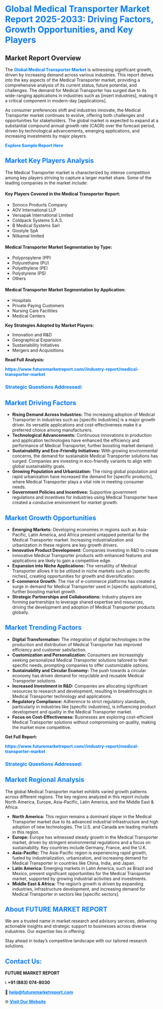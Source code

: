 <h1 style="color: #007BFF;">Global Medical Transporter Market Report 2025-2033: Driving Factors, Growth Opportunities, and Key Players</h1>

<section id="overview">
<h2>Market Report Overview</h2>
<p>The <a href="https://www.futuremarketreport.com//industry-report/medical-transporter-market" style="color: #007BFF; text-decoration: none;"><strong>Global Medical Transporter Market</strong></a> is witnessing significant growth, driven by increasing demand across various industries. This report delves into the key aspects of the Medical Transporter market, providing a comprehensive analysis of its current status, future potential, and challenges. The demand for Medical Transporter has surged due to its wide-ranging applications in industries such as [insert industries], making it a critical component in modern-day [applications].</p>
<p>As consumer preferences shift and industries innovate, the Medical Transporter market continues to evolve, offering both challenges and opportunities for stakeholders. The global market is expected to expand at a substantial compound annual growth rate (CAGR) over the forecast period, driven by technological advancements, emerging applications, and increasing investments by major players.</p>
</section>

<section id="overview">
<p><a href="https://www.futuremarketreport.com//request-sample/reportId=78559" style="color: #007BFF; text-decoration: none;"><strong>Explore Sample Report Here</strong></a></p>
</section>

<section id="key-players">
<h2 style="color: #007BFF;">Market Key Players Analysis</h2>
<p>The Medical Transporter market is characterized by intense competition among key players striving to capture a larger market share. Some of the leading companies in the market include:</p>
<h4>Key Players Covered in the Medical Transporter Report:</h4>
<ul><li>Sonoco Products Company</li><li>AOV International LLP</li><li>Versapak International Limited</li><li>Coldpack Systems S.A.S.</li><li>B Medical Systems Sarl</li><li>Giostyle SpA</li><li>Nilkamal limited</li></ul>
<h4>Medical Transporter Market Segmentation by Type:</h4>
<ul><li>Polypropylene (PP)</li><li>Polyurethane (PU)</li><li>Polyethylene (PE)</li><li>Polystyrene (PS)</li><li>Others</li></ul>

<h4>Medical Transporter Market Segmentation by Application:</h4>
<ul><li>Hospitals</li><li>Private Paying Customers</li><li>Nursing Care Facilities</li><li>Medical Centers</li></ul>
<p><strong>Key Strategies Adopted by Market Players:</strong></p>
<ul>
<li>Innovation and R&D</li>
<li>Geographical Expansion</li>
<li>Sustainability Initiatives</li>
<li>Mergers and Acquisitions</li>
</ul>
</section>

<section>
<p><strong>Read Full Analysis: </strong></p><a href="https://www.futuremarketreport.com//industry-report/medical-transporter-market" style="color: #007BFF; text-decoration: none;"><strong>https://www.futuremarketreport.com//industry-report/medical-transporter-market</strong></a>
<h3 style="color: #007BFF;">Strategic Questions Addressed:</h3>
</section>

<section id="driving-factors">
<h2 style="color: #007BFF;">Market Driving Factors</h2>
<ul>
<li><strong>Rising Demand Across Industries:</strong> The increasing adoption of Medical Transporter in industries such as [specific industries] is a major growth driver. Its versatile applications and cost-effectiveness make it a preferred choice among manufacturers.</li>
<li><strong>Technological Advancements:</strong> Continuous innovations in production and application technologies have enhanced the efficiency and performance of Medical Transporter, further boosting market demand.</li>
<li><strong>Sustainability and Eco-Friendly Initiatives:</strong> With growing environmental concerns, the demand for sustainable Medical Transporter solutions has surged. Companies are investing in eco-friendly variants to align with global sustainability goals.</li>
<li><strong>Growing Population and Urbanization:</strong> The rising global population and rapid urbanization have increased the demand for [specific products], where Medical Transporter plays a vital role in meeting consumer needs.</li>
<li><strong>Government Policies and Incentives:</strong> Supportive government regulations and incentives for industries using Medical Transporter have created a conducive environment for market growth.</li>
</ul>
</section>

<section id="growth-opportunities">
<h2 style="color: #007BFF;">Market Growth Opportunities</h2>
<ul>
<li><strong>Emerging Markets:</strong> Developing economies in regions such as Asia-Pacific, Latin America, and Africa present untapped potential for the Medical Transporter market. Increasing industrialization and urbanization in these regions are key growth drivers.</li>
<li><strong>Innovative Product Development:</strong> Companies investing in R&D to create innovative Medical Transporter products with enhanced features and applications are likely to gain a competitive edge.</li>
<li><strong>Expansion into Niche Applications:</strong> The versatility of Medical Transporter allows it to be utilized in niche markets such as [specific niches], creating opportunities for growth and diversification.</li>
<li><strong>E-commerce Growth:</strong> The rise of e-commerce platforms has created a surge in demand for Medical Transporter used in [specific applications], further boosting market growth.</li>
<li><strong>Strategic Partnerships and Collaborations:</strong> Industry players are forming partnerships to leverage shared expertise and resources, driving the development and adoption of Medical Transporter products globally.</li>
</ul>
</section>

<section id="trending-factors">
<h2 style="color: #007BFF;">Market Trending Factors</h2>
<ul>
<li><strong>Digital Transformation:</strong> The integration of digital technologies in the production and distribution of Medical Transporter has improved efficiency and customer satisfaction.</li>
<li><strong>Customization and Personalization:</strong> Consumers are increasingly seeking personalized Medical Transporter solutions tailored to their specific needs, prompting companies to offer customizable options.</li>
<li><strong>Sustainability and Circular Economy:</strong> The push towards a circular economy has driven demand for recyclable and reusable Medical Transporter solutions.</li>
<li><strong>Increased Investment in R&D:</strong> Companies are allocating significant resources to research and development, resulting in breakthroughs in Medical Transporter technology and applications.</li>
<li><strong>Regulatory Compliance:</strong> Adherence to strict regulatory standards, particularly in industries like [specific industries], is influencing product development and quality in the Medical Transporter market.</li>
<li><strong>Focus on Cost-Effectiveness:</strong> Businesses are exploring cost-efficient Medical Transporter solutions without compromising on quality, making the market more competitive.</li>
</ul>
</section>

<section>
<p><strong>Get Full Report: </strong></p><a href="https://www.futuremarketreport.com//industry-report/medical-transporter-market" style="color: #007BFF; text-decoration: none;"><strong>https://www.futuremarketreport.com//industry-report/medical-transporter-market</strong></a>
<h3 style="color: #007BFF;">Strategic Questions Addressed:</h3>
</section>


<section id="regional-analysis">
<h2 style="color: #007BFF;">Market Regional Analysis</h2>
<p>The global Medical Transporter market exhibits varied growth patterns across different regions. The key regions analyzed in this report include North America, Europe, Asia-Pacific, Latin America, and the Middle East & Africa:</p>
<ul>
<li><strong>North America:</strong> This region remains a dominant player in the Medical Transporter market due to its advanced industrial infrastructure and high adoption of new technologies. The U.S. and Canada are leading markets in this region.</li>
<li><strong>Europe:</strong> Europe has witnessed steady growth in the Medical Transporter market, driven by stringent environmental regulations and a focus on sustainability. Key countries include Germany, France, and the U.K.</li>
<li><strong>Asia-Pacific:</strong> The Asia-Pacific region is experiencing rapid growth, fueled by industrialization, urbanization, and increasing demand for Medical Transporter in countries like China, India, and Japan.</li>
<li><strong>Latin America:</strong> Emerging markets in Latin America, such as Brazil and Mexico, present significant opportunities for the Medical Transporter market, supported by growing industrial activities and investments.</li>
<li><strong>Middle East & Africa:</strong> The region’s growth is driven by expanding industries, infrastructure development, and increasing demand for Medical Transporter in sectors like [specific sectors].</li>
</ul>
</section>

<footer>
<h2 style="color: #007BFF;">About FUTURE MARKET REPORT</h2>
<p>We are a trusted name in market research and advisory services, delivering actionable insights and strategic support to businesses across diverse industries. Our expertise lies in offering:</p>

<p>Stay ahead in today’s competitive landscape with our tailored research solutions.</p>

<h2 style="color: #007BFF;">Contact Us:</h2>
<p><strong>FUTURE MARKET REPORT</strong></p>
<p>📞 <strong>+91 (883) 074-8030</strong></p>
<p>📧 <strong><a href="mailto:help@futuremarketreport.com" style="color: #007BFF;">help@futuremarketreport.com</a></strong></p>
<p>🌐 <strong><a href="https://www.futuremarketreport.com/" style="color: #007BFF;">Visit Our Website</a></strong></p>
</footer>